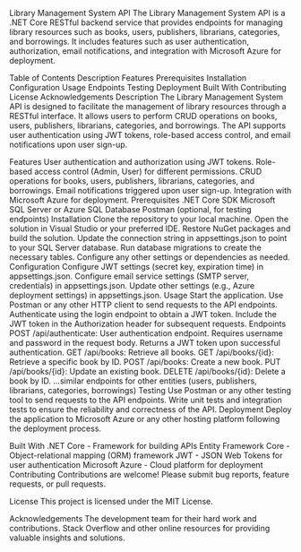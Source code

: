 Library Management System API
The Library Management System API is a .NET Core RESTful backend service that provides endpoints for managing library resources such as books, users, publishers, librarians, categories, and borrowings. It includes features such as user authentication, authorization, email notifications, and integration with Microsoft Azure for deployment.

Table of Contents
Description
Features
Prerequisites
Installation
Configuration
Usage
Endpoints
Testing
Deployment
Built With
Contributing
License
Acknowledgements
Description
The Library Management System API is designed to facilitate the management of library resources through a RESTful interface. It allows users to perform CRUD operations on books, users, publishers, librarians, categories, and borrowings. The API supports user authentication using JWT tokens, role-based access control, and email notifications upon user sign-up.

Features
User authentication and authorization using JWT tokens.
Role-based access control (Admin, User) for different permissions.
CRUD operations for books, users, publishers, librarians, categories, and borrowings.
Email notifications triggered upon user sign-up.
Integration with Microsoft Azure for deployment.
Prerequisites
.NET Core SDK
Microsoft SQL Server or Azure SQL Database
Postman (optional, for testing endpoints)
Installation
Clone the repository to your local machine.
Open the solution in Visual Studio or your preferred IDE.
Restore NuGet packages and build the solution.
Update the connection string in appsettings.json to point to your SQL Server database.
Run database migrations to create the necessary tables.
Configure any other settings or dependencies as needed.
Configuration
Configure JWT settings (secret key, expiration time) in appsettings.json.
Configure email service settings (SMTP server, credentials) in appsettings.json.
Update other settings (e.g., Azure deployment settings) in appsettings.json.
Usage
Start the application.
Use Postman or any other HTTP client to send requests to the API endpoints.
Authenticate using the login endpoint to obtain a JWT token.
Include the JWT token in the Authorization header for subsequent requests.
Endpoints
POST /api/authenticate: User authentication endpoint. Requires username and password in the request body. Returns a JWT token upon successful authentication.
GET /api/books: Retrieve all books.
GET /api/books/{id}: Retrieve a specific book by ID.
POST /api/books: Create a new book.
PUT /api/books/{id}: Update an existing book.
DELETE /api/books/{id}: Delete a book by ID.
...similar endpoints for other entities (users, publishers, librarians, categories, borrowings)
Testing
Use Postman or any other testing tool to send requests to the API endpoints.
Write unit tests and integration tests to ensure the reliability and correctness of the API.
Deployment
Deploy the application to Microsoft Azure or any other hosting platform following the deployment process.

Built With
.NET Core - Framework for building APIs
Entity Framework Core - Object-relational mapping (ORM) framework
JWT - JSON Web Tokens for user authentication
Microsoft Azure - Cloud platform for deployment
Contributing
Contributions are welcome! Please submit bug reports, feature requests, or pull requests.

License
This project is licensed under the MIT License.

Acknowledgements
The development team for their hard work and contributions.
Stack Overflow and other online resources for providing valuable insights and solutions.

